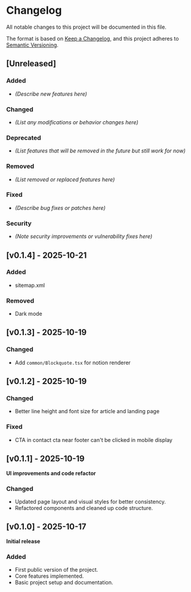 # Changelog

All notable changes to this project will be documented in this file.

The format is based on [Keep a Changelog](https://keepachangelog.com/en/1.1.0/),
and this project adheres to [Semantic Versioning](https://semver.org/spec/v2.0.0.html).

## [Unreleased]

### Added

- _(Describe new features here)_

### Changed

- _(List any modifications or behavior changes here)_

### Deprecated

- _(List features that will be removed in the future but still work for now)_

### Removed

- _(List removed or replaced features here)_

### Fixed

- _(Describe bug fixes or patches here)_

### Security

- _(Note security improvements or vulnerability fixes here)_

## [v0.1.4] - 2025-10-21

### Added

- sitemap.xml

### Removed

- Dark mode

## [v0.1.3] - 2025-10-19

### Changed

- Add `common/Blockquote.tsx` for notion renderer

## [v0.1.2] - 2025-10-19

### Changed

- Better line height and font size for article and landing page

### Fixed

- CTA in contact cta near footer can't be clicked in mobile display

## [v0.1.1] - 2025-10-19

**UI improvements and code refactor**

### Changed

- Updated page layout and visual styles for better consistency.
- Refactored components and cleaned up code structure.

## [v0.1.0] - 2025-10-17

**Initial release**

### Added

- First public version of the project.
- Core features implemented.
- Basic project setup and documentation.
